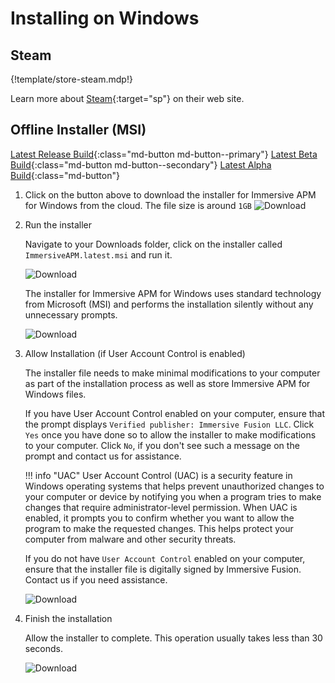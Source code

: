 # Installing on Windows

## Steam

{!template/store-steam.mdp!}

Learn more about [Steam](https://store.steampowered.com/about/){:target="sp"} on their web site.

## Offline Installer (MSI)

[Latest Release Build](https://ifapm.blob.core.windows.net/release/rtm/msi/ImmersiveAPM.latest.msi){:class="md-button md-button--primary"}
[Latest Beta Build](https://ifapm.blob.core.windows.net/release/beta/msi/ImmersiveAPM.latest.msi){:class="md-button md-button--secondary"}
[Latest Alpha Build](https://ifapm.blob.core.windows.net/release/alpha/msi/ImmersiveAPM.latest.msi){:class="md-button"}

1. Click on the button above to download the installer for Immersive APM for Windows from the cloud. The file size is around `1GB`
    ![Download](img/1.download.png)

1. Run the installer

    Navigate to your Downloads folder, click on the installer called `ImmersiveAPM.latest.msi` and run it.

    ![Download](img/2.open.png)

    The installer for Immersive APM for Windows uses standard technology from Microsoft (MSI) and performs the installation silently without any unnecessary prompts.

    ![Download](img/4.install.a.png)

1. Allow Installation (if User Account Control is enabled)

    The installer file needs to make minimal modifications to your computer as part of the installation process as well as store Immersive APM for Windows files.

    If you have User Account Control enabled on your computer, ensure that the prompt displays `Verified publisher: Immersive Fusion LLC`. Click `Yes` once you have done so to allow the installer to make modifications to your computer. Click `No`, if you don't see such a message on the prompt and contact us for assistance. 

    !!! info "UAC"
        User Account Control (UAC) is a security feature in Windows operating systems that helps prevent unauthorized changes to your computer or device by notifying you when a program tries to make changes that require administrator-level permission. When UAC is enabled, it prompts you to confirm whether you want to allow the program to make the requested changes. This helps protect your computer from malware and other security threats.

    If you do not have `User Account Control` enabled on your computer, ensure that the installer file is digitally signed by Immersive Fusion. Contact us if you need assistance.

    ![Download](img/4.uac.png)

1. Finish the installation
    
    Allow the installer to complete. This operation usually takes less than 30 seconds.

    ![Download](img/4.install.c.png)
